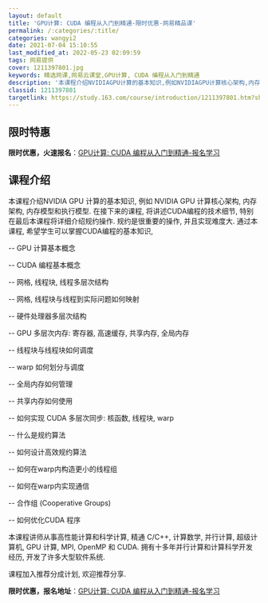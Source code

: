 ```yaml
---
layout: default
title: 'GPU计算: CUDA 编程从入门到精通-限时优惠-网易精品课'
permalink: /:categories/:title/
categories: wangyi2
date: 2021-07-04 15:10:55
last_modified_at: 2022-05-23 02:09:59
tags: 网易提供
cover: 1211397801.jpg
keywords: 精选网课,网易云课堂,GPU计算, CUDA 编程从入门到精通
description: '本课程介绍NVIDIAGPU计算的基本知识,例如NVIDIAGPU计算核心架构,内存架构,内存模型和执行模型.在接下来的'
classid: 1211397801
targetlink: https://study.163.com/course/introduction/1211397801.htm?share=1&shareId=1025206652&utm_campaign=share&utm_medium=iphoneShare&utm_source=&utm_u=1025206652
---
```


## 限时特惠

**限时优惠，火速报名**：[GPU计算: CUDA 编程从入门到精通-报名学习](https://study.163.com/course/introduction/1211397801.htm?share=1&shareId=1025206652&utm_campaign=share&utm_medium=iphoneShare&utm_source=&utm_u=1025206652)

## 课程介绍

本课程介绍NVIDIA GPU 计算的基本知识, 例如 NVIDIA GPU 计算核心架构, 内存架构, 内存模型和执行模型. 在接下来的课程, 将讲述CUDA编程的技术细节, 特别在最后本课程将详细介绍规约操作. 规约是很重要的操作, 并且实现难度大. 通过本课程, 希望学生可以掌握CUDA编程的基本知识,



-- GPU 计算基本概念

-- CUDA 编程基本概念

-- 网格, 线程块, 线程多层次结构

-- 网格, 线程块与线程到实际问题如何映射

-- 硬件处理器多层次结构

-- GPU 多层次内存: 寄存器, 高速缓存, 共享内存, 全局内存

-- 线程块与线程块如何调度

-- warp 如何划分与调度

-- 全局内存如何管理

-- 共享内存如何使用

-- 如何实现 CUDA 多层次同步: 核函数, 线程块, warp

-- 什么是规约算法

-- 如何设计高效规约算法

-- 如何在warp内构造更小的线程组

-- 如何在warp内实现通信

-- 合作组 (Cooperative Groups)

-- 如何优化CUDA 程序



本课程讲师从事高性能计算和科学计算, 精通 C/C++, 计算数学, 并行计算, 超级计算机, GPU 计算, MPI, OpenMP 和 CUDA. 拥有十多年并行计算和计算科学开发经历, 开发了许多大型软件系统.



课程加入推荐分成计划, 欢迎推荐分享.

**限时优惠，报名地址**：[GPU计算: CUDA 编程从入门到精通-报名学习](https://study.163.com/course/introduction/1211397801.htm?share=1&shareId=1025206652&utm_campaign=share&utm_medium=iphoneShare&utm_source=&utm_u=1025206652)

